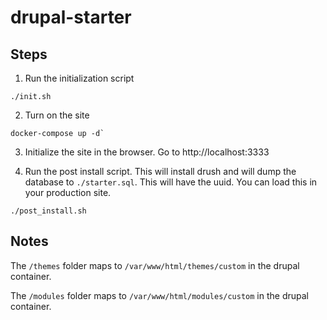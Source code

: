 # drupal-starter

## Steps

1. Run the initialization script

  ```
  ./init.sh
  ```

2. Turn on the site

  ```
  docker-compose up -d`
  ```

3. Initialize the site in the browser. Go to http://localhost:3333

4. Run the post install script. This will install drush and will dump the
   database to `./starter.sql`. This will have the uuid. You can load this in
   your production site.

  ```
  ./post_install.sh
  ```

## Notes

The `/themes` folder maps to `/var/www/html/themes/custom` in the drupal container.

The `/modules` folder maps to `/var/www/html/modules/custom` in the drupal container.
